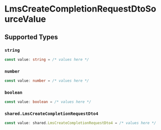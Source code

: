# LmsCreateCompletionRequestDtoSourceValue


## Supported Types

### `string`

```typescript
const value: string = /* values here */
```

### `number`

```typescript
const value: number = /* values here */
```

### `boolean`

```typescript
const value: boolean = /* values here */
```

### `shared.LmsCreateCompletionRequestDto4`

```typescript
const value: shared.LmsCreateCompletionRequestDto4 = /* values here */
```

